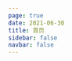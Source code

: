 ```yaml
---
page: true
date: 2021-06-30
title: 首页
sidebar: false
navbar: false
---
```


<script setup>
import BlogList from "./.vitepress/theme/components/BlogList.vue";
import { useData } from "vitepress";
const { theme } = useData();
const { posts } = theme.value;
</script>
<BlogList :posts="posts"/>
